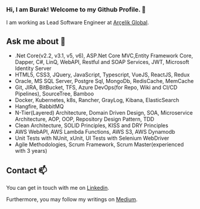 ### Hi, I am Burak! Welcome to my Github Profile. 👋

I am working as Lead Software Engineer at [Arçelik Global](https://www.arcelik.com.tr/).


## Ask me about 💬
 
  - .Net Core(v2.2, v3.1, v5, v6), ASP.Net Core MVC,Entity Framework Core, Dapper, C#, LinQ, WebAPI, Restful and SOAP Services, JWT, Microsoft Identity Server
  - HTML5, CSS3, JQuery, JavaScript, Typescript, VueJS, ReactJS, Redux
  - Oracle, MS SQL Server, Postgre Sql, MongoDb, RedisCache, MemCache
  - Git, JIRA, BitBucket, TFS, Azure DevOps(for Repo, Wiki and CI/CD Pipelines), SourceTree, Bamboo
  - Docker, Kubernetes, k8s, Rancher, GrayLog, Kibana, ElasticSearch
  - Hangfire, RabbitMQ
  - N-Tier(Layered) Architecture, Domain Driven Design, SOA, Microservice Architecture, AOP, OOP, Repository Design Pattern, TDD
  - Clean Architecture, SOLID Principles, KISS and DRY Principles
  - AWS WebAPI, AWS Lambda Functions, AWS S3, AWS Dynamodb
  - Unit Tests with NUnit, xUnit, UI Tests with Selenium WebDriver
  - Agile Methodologies, Scrum Framework, Scrum Master(experienced with 3 years)

## Contact 📫

You can get in touch with me on [Linkedin](https://www.linkedin.com/in/umutburakcakmak/).

Furthermore, you may follow my writings on [Medium](https://medium.com/@uburakcakmak).

